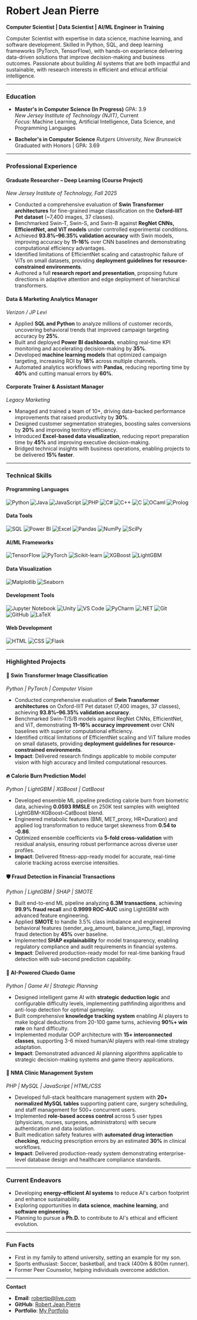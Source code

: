 # Robert Jean Pierre
**Computer Scientist | Data Scientist | AI/ML Engineer in Training**

Computer Scientist with expertise in data science, machine learning, and software development. Skilled in Python, SQL, and deep learning frameworks (PyTorch, TensorFlow), with hands-on experience delivering data-driven solutions that improve decision-making and business outcomes. Passionate about building AI systems that are both impactful and sustainable, with research interests in efficient and ethical artificial intelligence.

---

### **Education**
-  **Master's in Computer Science (In Progress)** GPA: 3.9  
  *New Jersey Institute of Technology (NJIT)*, Current  
  *Focus*: Machine Learning, Artificial Intelligence, Data Science, and Programming Languages

-  **Bachelor's in Computer Science**
  *Rutgers University, New Brunswick*  
  Graduated with Honors | GPA: 3.69
  
---

###  **Professional Experience**
####  **Graduate Researcher – Deep Learning (Course Project)**  
*New Jersey Institute of Technology, Fall 2025*  
-  Conducted a comprehensive evaluation of **Swin Transformer architectures** for fine-grained image classification on the **Oxford-IIIT Pet dataset** (~7,400 images, 37 classes).  
-  Benchmarked Swin-T, Swin-S, and Swin-B against **RegNet CNNs, EfficientNet, and ViT models** under controlled experimental conditions.  
-  Achieved **93.8%–96.35% validation accuracy** with Swin models, improving accuracy by **11–16%** over CNN baselines and demonstrating computational efficiency advantages.  
-  Identified limitations of EfficientNet scaling and catastrophic failure of ViTs on small datasets, providing **deployment guidelines for resource-constrained environments**.  
-  Authored a full **research report and presentation**, proposing future directions in adaptive attention and edge deployment of hierarchical transformers.

####  **Data & Marketing Analytics Manager**  
*Verizon / JP Levi*  
-  Applied **SQL and Python** to analyze millions of customer records, uncovering behavioral trends that improved campaign targeting accuracy by **25%**.  
-  Built and deployed **Power BI dashboards**, enabling real-time KPI monitoring and accelerating decision-making by **35%**.  
-  Developed **machine learning models** that optimized campaign targeting, increasing ROI by **18%** across multiple channels.  
-  Automated analytics workflows with **Pandas**, reducing reporting time by **40%** and cutting manual errors by **60%**.

####  **Corporate Trainer & Assistant Manager**  
*Legacy Marketing*  
-  Managed and trained a team of 10+, driving data-backed performance improvements that raised productivity by **30%**.  
-  Designed customer segmentation strategies, boosting sales conversions by **20%** and improving territory efficiency.  
-  Introduced **Excel-based data visualization**, reducing report preparation time by **45%** and improving executive decision-making.  
-  Bridged technical insights with business operations, enabling projects to be delivered **15% faster**.

---

###  **Technical Skills**

#### **Programming Languages**
![Python](https://img.shields.io/badge/Python-3776AB?style=for-the-badge&logo=python&logoColor=white)
![Java](https://img.shields.io/badge/Java-007396?style=for-the-badge&logo=java&logoColor=white)
![JavaScript](https://img.shields.io/badge/JavaScript-F7DF1E?style=for-the-badge&logo=javascript&logoColor=black)
![PHP](https://img.shields.io/badge/PHP-777BB4?style=for-the-badge&logo=php&logoColor=white)
![C#](https://img.shields.io/badge/C%23-239120?style=for-the-badge&logo=c-sharp&logoColor=white)
![C++](https://img.shields.io/badge/C++-00599C?style=for-the-badge&logo=c%2B%2B&logoColor=white)
![C](https://img.shields.io/badge/C-A8B9CC?style=for-the-badge&logo=c&logoColor=black)
![OCaml](https://img.shields.io/badge/OCaml-EC6813?style=for-the-badge&logo=ocaml&logoColor=white)
![Prolog](https://img.shields.io/badge/Prolog-74283C?style=for-the-badge&logo=swi-prolog&logoColor=white)

#### **Data Tools**
![SQL](https://img.shields.io/badge/SQL-336791?style=for-the-badge&logo=postgresql&logoColor=white)
![Power BI](https://img.shields.io/badge/Power_BI-F2C811?style=for-the-badge&logo=powerbi&logoColor=black)
![Excel](https://img.shields.io/badge/Excel-217346?style=for-the-badge&logo=microsoft-excel&logoColor=white)
![Pandas](https://img.shields.io/badge/Pandas-150458?style=for-the-badge&logo=pandas&logoColor=white)
![NumPy](https://img.shields.io/badge/NumPy-013243?style=for-the-badge&logo=numpy&logoColor=white)
![SciPy](https://img.shields.io/badge/SciPy-8CAAE6?style=for-the-badge&logo=scipy&logoColor=white)

#### **AI/ML Frameworks**
![TensorFlow](https://img.shields.io/badge/TensorFlow-FF6F00?style=for-the-badge&logo=tensorflow&logoColor=white)
![PyTorch](https://img.shields.io/badge/PyTorch-EE4C2C?style=for-the-badge&logo=pytorch&logoColor=white)
![Scikit-learn](https://img.shields.io/badge/Scikit--learn-F7931E?style=for-the-badge&logo=scikit-learn&logoColor=white)
![XGBoost](https://img.shields.io/badge/XGBoost-337AB7?style=for-the-badge&logo=xgboost&logoColor=white)
![LightGBM](https://img.shields.io/badge/LightGBM-02569B?style=for-the-badge&logo=microsoft&logoColor=white)

#### **Data Visualization**
![Matplotlib](https://img.shields.io/badge/Matplotlib-11557C?style=for-the-badge&logo=python&logoColor=white)
![Seaborn](https://img.shields.io/badge/Seaborn-3776AB?style=for-the-badge&logo=python&logoColor=white)

#### **Development Tools**
![Jupyter Notebook](https://img.shields.io/badge/Jupyter_Notebook-F37626?style=for-the-badge&logo=jupyter&logoColor=white)
![Unity](https://img.shields.io/badge/Unity-000000?style=for-the-badge&logo=unity&logoColor=white)
![VS Code](https://img.shields.io/badge/VS_Code-007ACC?style=for-the-badge&logo=visual-studio-code&logoColor=white)
![PyCharm](https://img.shields.io/badge/PyCharm-000000?style=for-the-badge&logo=pycharm&logoColor=white)
![.NET](https://img.shields.io/badge/.NET-512BD4?style=for-the-badge&logo=dotnet&logoColor=white)
![Git](https://img.shields.io/badge/Git-F05032?style=for-the-badge&logo=git&logoColor=white)
![GitHub](https://img.shields.io/badge/GitHub-181717?style=for-the-badge&logo=github&logoColor=white)
![LaTeX](https://img.shields.io/badge/LaTeX-008080?style=for-the-badge&logo=latex&logoColor=white)

#### **Web Development**
![HTML](https://img.shields.io/badge/HTML-E34F26?style=for-the-badge&logo=html5&logoColor=white)
![CSS](https://img.shields.io/badge/CSS-1572B6?style=for-the-badge&logo=css3&logoColor=white)
![Flask](https://img.shields.io/badge/Flask-000000?style=for-the-badge&logo=flask&logoColor=white)

---

###  **Highlighted Projects**

####  **🎯 Swin Transformer Image Classification**  
*Python | PyTorch | Computer Vision*  
-  Conducted comprehensive evaluation of **Swin Transformer architectures** on Oxford-IIIT Pet dataset (7,400 images, 37 classes), achieving **93.8%–96.35% validation accuracy**.  
-  Benchmarked Swin-T/S/B models against RegNet CNNs, EfficientNet, and ViT, demonstrating **11–16% accuracy improvement** over CNN baselines with superior computational efficiency.  
-  Identified critical limitations of EfficientNet scaling and ViT failure modes on small datasets, providing **deployment guidelines for resource-constrained environments**.  
-  **Impact**: Delivered research findings applicable to mobile computer vision with high accuracy and limited computational resources.

####  **🔥 Calorie Burn Prediction Model**  
*Python | LightGBM | XGBoost | CatBoost*  
-  Developed ensemble ML pipeline predicting calorie burn from biometric data, achieving **0.0593 RMSLE** on 250K test samples with weighted LightGBM–XGBoost–CatBoost blend.  
-  Engineered metabolic features (BMI, MET_proxy, HR×Duration) and applied log transformation to reduce target skewness from **0.54 to -0.86**.  
-  Optimized ensemble coefficients via **5-fold cross-validation** with residual analysis, ensuring robust performance across diverse user profiles.  
-  **Impact**: Delivered fitness-app-ready model for accurate, real-time calorie tracking across exercise intensities.

####  **🛡️ Fraud Detection in Financial Transactions**
*Python | LightGBM | SHAP | SMOTE*  
-  Built end-to-end ML pipeline analyzing **6.3M transactions**, achieving **99.9% fraud recall** and **0.9999 ROC-AUC** using LightGBM with advanced feature engineering.  
-  Applied **SMOTE** to handle 3.5% class imbalance and engineered behavioral features (sender_avg_amount, balance_jump_flag), improving fraud detection by **45%** over baseline.  
-  Implemented **SHAP explainability** for model transparency, enabling regulatory compliance and audit requirements in financial systems.  
-  **Impact**: Delivered production-ready model for real-time banking fraud detection with sub-second prediction capability.

####  **🎲 AI-Powered Cluedo Game**  
*Python | Game AI | Strategic Planning*  
-  Designed intelligent game AI with **strategic deduction logic** and configurable difficulty levels, implementing pathfinding algorithms and anti-loop detection for optimal gameplay.  
-  Built comprehensive **knowledge tracking system** enabling AI players to make logical deductions from 20-100 game turns, achieving **90%+ win rate** on hard difficulty.  
-  Implemented modular OOP architecture with **15+ interconnected classes**, supporting 3-6 mixed human/AI players with real-time strategy adaptation.  
-  **Impact**: Demonstrated advanced AI planning algorithms applicable to strategic decision-making systems and game theory applications.

####  **🏥 NMA Clinic Management System**  
*PHP | MySQL | JavaScript | HTML/CSS*  
-  Developed full-stack healthcare management system with **20+ normalized MySQL tables** supporting patient care, surgery scheduling, and staff management for 500+ concurrent users.  
-  Implemented **role-based access control** across 5 user types (physicians, nurses, surgeons, administrators) with secure authentication and data isolation.  
-  Built medication safety features with **automated drug interaction checking**, reducing prescription errors by an estimated **30%** in clinical workflows.  
-  **Impact**: Delivered production-ready system demonstrating enterprise-level database design and healthcare compliance standards.  

---

###  **Current Endeavors**
-  Developing **energy-efficient AI systems** to reduce AI's carbon footprint and enhance sustainability.  
-  Exploring opportunities in **data science**, **machine learning**, and **software engineering**.  
-  Planning to pursue a **Ph.D.** to contribute to AI's ethical and efficient evolution.

---

###  **Fun Facts**
-  First in my family to attend university, setting an example for my son.  
-  Sports enthusiast: Soccer, basketball, and track (400m & 800m runner).  
-  Former Peer Counselor, helping individuals overcome addiction.

---

 **Contact**  
-  **Email**: [robertjp@live.com](mailto:robertjp@live.com)  
-  **GitHub**: [Robert Jean Pierre](https://github.com/rpmjp)  
-  **Portfolio**: [My Portfolio](https://robertjeanpierre.com/)
